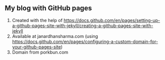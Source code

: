 ## My blog with GitHub pages

1. Created with the help of https://docs.github.com/en/pages/setting-up-a-github-pages-site-with-jekyll/creating-a-github-pages-site-with-jekyll
2. Available at janardhansharma.com (using https://docs.github.com/en/pages/configuring-a-custom-domain-for-your-github-pages-site)
3. Domain from porkbun.com
